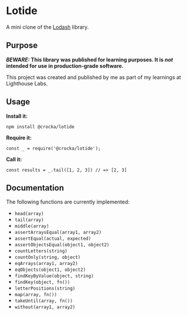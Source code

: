 # Lotide

A mini clone of the [Lodash](https://lodash.com) library.

## Purpose

**_BEWARE:_ This library was published for learning purposes. It is _not_ intended for use in production-grade software.**

This project was created and published by me as part of my learnings at Lighthouse Labs. 

## Usage

**Install it:**

`npm install @crocka/lotide`

**Require it:**

`const _ = require('@crocka/lotide');`

**Call it:**

`const results = _.tail([1, 2, 3]) // => [2, 3]`

## Documentation

The following functions are currently implemented:

* `head(array)`
* `tail(array)`
* `middle(array)`
* `assertArraysEqual(array1, array2)`
* `assertEqual(actual, expected)`
* `assertObjectsEqual(object1, object2)`
* `countLetters(string)`
* `countOnly(string, object)`
* `eqArrays(array1, array2)`
* `eqObjects(object1, object2)`
* `findKeyByValue(object, string)`
* `findKey(object, fn())`
* `letterPositions(string)`
* `map(array, fn())`
* `takeUntil(array, fn())`
* `without(array1, array2)`